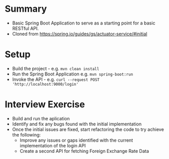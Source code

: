 # Summary

- Basic Spring Boot Application to serve as a starting point for a basic RESTful API.
- Cloned from https://spring.io/guides/gs/actuator-service/#initial

# Setup

- Build the project - e.g. `mvn clean install`
- Run the Spring Boot Application e.g. `mvn spring-boot:run`
- Invoke the API - e.g. `curl --request POST 'http://localhost:9000/login'`

# Interview Exercise

- Build and run the aplication
- Identify and fix any bugs found with the initial implementation
- Once the initial issues are fixed, start refactoring the code to try achieve the following:
  - Improve any issues or gaps identified with the current implementation of the login API
  - Create a second API for fetching Foreign Exchange Rate Data
